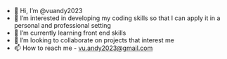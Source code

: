 - 👋 Hi, I’m @vuandy2023
- 👀 I’m interested in developing my coding skills so that I can apply it in a personal and professional setting
- 🌱 I’m currently learning front end skills
- 💞️ I’m looking to collaborate on projects that interest me
- 📫 How to reach me - vu.andy2023@gmail.com

<!---
vuandy2023/vuandy2023 is a ✨ special ✨ repository because its `README.md` (this file) appears on your GitHub profile.
You can click the Preview link to take a look at your changes.
--->
